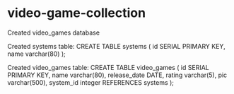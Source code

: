 # video-game-collection
Created video_games database

Created systems table:
CREATE TABLE systems (
	id SERIAL PRIMARY KEY,
	name varchar(80)
);

Created video_games table:
CREATE TABLE video_games (
	id SERIAL PRIMARY KEY,
	name varchar(80),
	release_date DATE,
	rating varchar(5),
	pic varchar(500),
	system_id integer REFERENCES systems
);